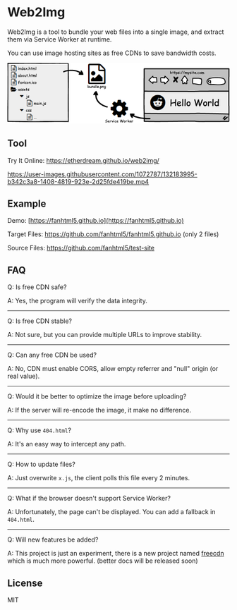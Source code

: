 # Web2Img

Web2Img is a tool to bundle your web files into a single image, and extract them via Service Worker at runtime.

You can use image hosting sites as free CDNs to save bandwidth costs.

![intro.png](assets/img/intro.png)

## Tool

Try It Online: https://etherdream.github.io/web2img/

https://user-images.githubusercontent.com/1072787/132183995-b342c3a8-1408-4819-923e-2d25fde419be.mp4


## Example

Demo: [https://fanhtml5.github.io](https://fanhtml5.github.io)

Target Files: https://github.com/fanhtml5/fanhtml5.github.io (only 2 files)

Source Files: https://github.com/fanhtml5/test-site

## FAQ

Q: Is free CDN safe?

A: Yes, the program will verify the data integrity.

----

Q: Is free CDN stable?

A: Not sure, but you can provide multiple URLs to improve stability.

----

Q: Can any free CDN be used?

A: No, CDN must enable CORS, allow empty referrer and "null" origin (or real value).

----

Q: Would it be better to optimize the image before uploading?

A: If the server will re-encode the image, it make no difference.

----

Q: Why use `404.html`?

A: It's an easy way to intercept any path.

----

Q: How to update files?

A: Just overwrite `x.js`, the client polls this file every 2 minutes.

----

Q: What if the browser doesn't support Service Worker?

A: Unfortunately, the page can't be displayed. You can add a fallback in `404.html`.

----

Q: Will new features be added?

A: This project is just an experiment, there is a new project named [freecdn](https://github.com/EtherDream/freecdn) which is much more powerful. (better docs will be released soon)


## License

MIT
